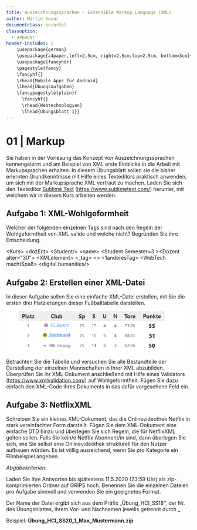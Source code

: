 ```yaml
---
title: Auszeichnungssprachen - Extensible Markup Language (XML)
author: Martin Kocur
documentclass: scrartcl
classoption:
  - a4paper
header-includes: |
    \usepackage{german} 
    \usepackage[a4paper,left=2.5cm, right=2.5cm,top=2.5cm, bottom=3cm]{geometry}
    \usepackage{fancyhdr}
    \pagestyle{fancy}
    \fancyhf{}
    \rhead{Mobile Apps für Android}
    \lhead{Übungsaufgaben}
    \fancypagestyle{plain}{
      \fancyhf{}
      \rhead{Webtechnologien}
      \lhead{Übungsblatt 1}}
---
```



# 01 | Markup

Sie haben in der Vorlesung das Konzept von Auszeichnungssprachen kennengelernt und am Beispiel von XML erste Einblicke in die Arbeit mit Markupsprachen erhalten. In diesem Übungsblatt sollen sie die bisher erlernten Grundkenntnisse mit Hilfe eines Texteditors praktisch anwenden, um sich mit der Markupsprache XML vertraut zu machen. Laden Sie sich den Texteditor [Sublime Text](https://www.sublimetext.com/) (https://www.sublimetext.com/) herunter, mit welchem wir in diesem Kurs arbeiten werden.

## Aufgabe 1: XML-Wohlgeformheit 

Welcher der folgenden einzelnen Tags sind nach den Regeln der Wohlgeformtheit von XML valide und welche nicht? Begründen Sie ihre Entscheidung.

&lt;Kurs&gt; &lt;dozEnt&gt; &lt;Student/&gt; &lt;name&gt; &lt;Student Semester=3 &gt;&lt;Dozent alter="30"&gt; &lt;XMLelement&gt; &lt;_tag&gt; &lt;&gt; &lt;1anderesTag&gt; &lt;WebTech machtSpaß&gt; &lt;digital.humanities/&gt; 

## Aufgabe 2: Erstellen einer XML-Datei

In dieser Aufgabe sollen Sie eine einfache XML-Datei erstellen, mit Sie die ersten drei Platzierungen dieser Fußballtabelle darstellen. 

![Fußball-Bundesliga Tablle](TableSoccer.PNG)

Betrachten Sie die Tabelle und versuchen Sie alle Bestandteile der Darstellung der einzelnen Mannschaften in Ihrer XML abzubilden.
Überprüfen Sie ihr XML-Dokument anschließend mit Hilfe eines Validators (https://www.xmlvalidation.com/) auf Wohlgeformtheit. Fügen Sie dazu einfach den XML-Code ihres Dokuments in das dafür vorgesehene Feld ein.

## Aufgabe 3:  NetflixXML

Schreiben Sie ein kleines XML-Dokument, das die Onlinevideothek Netflix in stark vereinfachter Form darstellt. Fügen Sie dem XML-Dokument eine einfache DTD hinzu und überlegen Sie sich Regeln, die für NetflixXML gelten sollen. Falls Sie kein/e Netflix Abonnent/in sind, dann überlegen Sie sich, wie Sie selbst eine Onlinevideothek strukturell für den Nutzer aufbauen würden. Es ist völlig ausreichend, wenn Sie pro Kategorie ein Filmbeispiel angeben.







*Abgabekriterien:*

Laden Sie Ihre Antworten bis spätestens 11.5.2020 (23:59 Uhr) als zip-komprimierten Ordner auf GRIPS hoch.  Benennen Sie die einzelnen Dateien pro Aufgabe sinnvoll und verwenden Sie ein geeignetes Format.

Der Name der Datei ergibt sich aus dem Präfix „Übung_HCI_SS18“, der Nr. des Übungsblattes, ihrem Vor- und Nachnamen jeweils getrennt durch _ .

 

Beispiel: **Übung_HCI_SS20_1_Max_Mustermann.zip**

